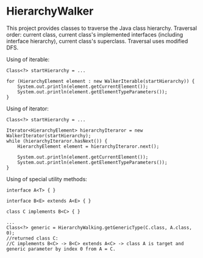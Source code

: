 # HierarchyWalker
This project provides classes to traverse the Java class hierarchy. Traversal order: current class, current class's implemented interfaces (including interface hierarchy), current class's superclass. Traversal uses modified DFS.

Using of iterable:
```
Class<?> startHierarchy = ...

for (HierarchyElement element : new WalkerIterable(startHierarchy)) {
    System.out.println(element.getCurrentElement());
    System.out.println(element.getElementTypeParameters());
}
```

Using of iterator:
```
Class<?> startHierarchy = ...

Iterator<HierarchyElement> hierarchyIteraror = new WalkerIterator(startHierarchy);
while (hierarchyIteraror.hasNext()) {
    HierarchyElement element = hierarchyIteraror.next();

    System.out.println(element.getCurrentElement());
    System.out.println(element.getElementTypeParameters());
}
```

Using of special utility methods:
```
interface A<T> { }

interface B<E> extends A<E> { }

class C implements B<C> { }

...
Class<?> generic = HierarchyWalking.getGenericType(C.class, A.class, 0);
//returned class C:
//C implements B<C> -> B<C> extends A<C> -> class A is target and generic parameter by index 0 from A = C.
```

